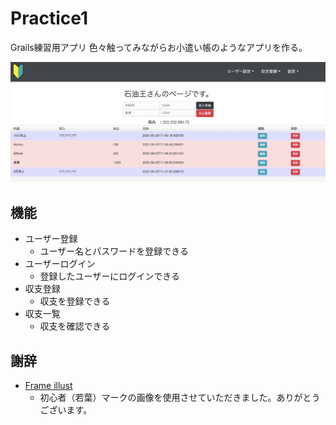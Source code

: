 # Practice1
Grails練習用アプリ 色々触ってみながらお小遣い帳のようなアプリを作る。

![画像の説明](images/practice1_info.png "hero")
## 機能
* ユーザー登録
    * ユーザー名とパスワードを登録できる
* ユーザーログイン
    * 登録したユーザーにログインできる
* 収支登録
    * 収支を登録できる
* 収支一覧
    * 収支を確認できる
## 謝辞
* [Frame illust](https://frame-illust.com/)
    * 初心者（若葉）マークの画像を使用させていただきました。ありがとうございます。

